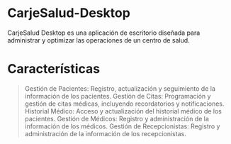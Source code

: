 # CarjeSalud-Desktop
CarjeSalud Desktop es una aplicación de escritorio diseñada para administrar y optimizar las operaciones de un centro de salud. 

# Características

> Gestión de Pacientes: Registro, actualización y seguimiento de la información de los pacientes.
> Gestión de Citas: Programación y gestión de citas médicas, incluyendo recordatorios y notificaciones.
> Historial Médico: Acceso y actualización del historial médico de los pacientes.
> Gestión de Médicos: Registro y administración de la información de los médicos.
> Gestión de Recepcionistas: Registro y administración de la información de los recepcionistas.
